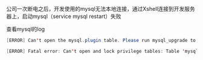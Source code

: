公司一次断电之后，开发使用的mysql无法本地连接，通过Xshell连接到开发服务器上，启动mysql（service mysql restart）失败

查看mysql的log

```java
[ERROR] Can't open the mysql.plugin table. Please run mysql_upgrade to create it.

[ERROR] Fatal error: Can't open and lock privilege tables: Table 'mysql.user' doesn't exist

```


